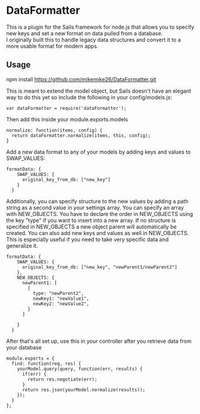 # DataFormatter
This is a plugin for the Sails framework for node.js that allows you to specify new keys and set a new format on data pulled from a database.  
I originally built this to handle legacy data structures and convert it to a more usable format for modern apps.  


## Usage
npm install https://github.com/mikemike26/DataFormatter.git

This is meant to extend the model object, but Sails doesn't have an elegant way to do this yet so include the following in your config/models.js:

    var dataFormatter = require('dataFormatter');
    
Then add this inside your module.exports.models

    normalize: function(items, config) {
      return dataFormatter.normalize(items, this, config);
    }
    
    
Add a new data format to any of your models by adding keys and values to SWAP_VALUES:

    formatData: {
        SWAP_VALUES: {
          original_key_from_db: ["new_key"]
        }
      }
      
Additionally, you can specify structure to the new values by adding a path string as a second value in your settings array.
You can specify an array with NEW_OBJECTS.  You have to declare the order in NEW_OBJECTS using the key "type" if you want to insert into a new array.
If no structure is specified in NEW_OBJECTS a new object parent will automatically be created.
You can also add new keys and values as well in NEW_OBJECTS.  This is especially useful if you need to take very specific data and generalize it.

    formatData: {
        SWAP_VALUES: {
          original_key_from_db: ["new_key", "newParent1/newParent2"]
        },
        NEW_OBJECTS: {
          newParent1: [
            {
              type: "newParent2",
              newKey1: "newValue1",
              newKey2: "newValue2",
            }
          ]
    
        }
      }
      
After that's all set up, use this in your controller after you retrieve data from your database

    module.exports = {
      find: function(req, res) {
        yourModel.query(query, function(err, results) {
          if(err) {
            return res.negotiate(err);
          }
          return res.json(yourModel.normalize(results));
        });
      }
    };